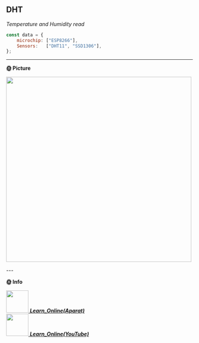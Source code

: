 <h2>DHT</h2>
<p>
<em>
Temperature and Humidity read
</em>
</p>

```javascript
const data = {
    microchip: ["ESP8266"],
    Sensors:   ["DHT11", "SSD1306"],   
};
```

---

**🌞 Picture** 

<p><img src="../images/img1.jpg" width="500"></p>
---

**🌞 Info** 

<a href="https://www.aparat.com/playlist/386787"><img src="https://media.giphy.com/media/LnQjpWaON8nhr21vNW/giphy.gif" width="60"> <em><b>Learn_Online(Aparat)</b></em></a><br>
<a href="https://www.youtube.com/playlist?list=PLwAfFSjy1lW3JWqR2ZohezjMEytJ4MNgM"><img src="https://media.giphy.com/media/LnQjpWaON8nhr21vNW/giphy.gif" width="60"> <em><b>Learn_Online(YouTube)</b></em></a>

